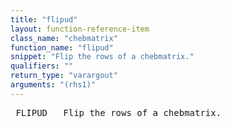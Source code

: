 ```yaml
---
title: "flipud"
layout: function-reference-item
class_name: "chebmatrix"
function_name: "flipud"
snippet: "Flip the rows of a chebmatrix."
qualifiers: ""
return_type: "varargout"
arguments: "(rhs1)"
---
```


<pre class="help-text"> FLIPUD   Flip the rows of a chebmatrix.
</pre>